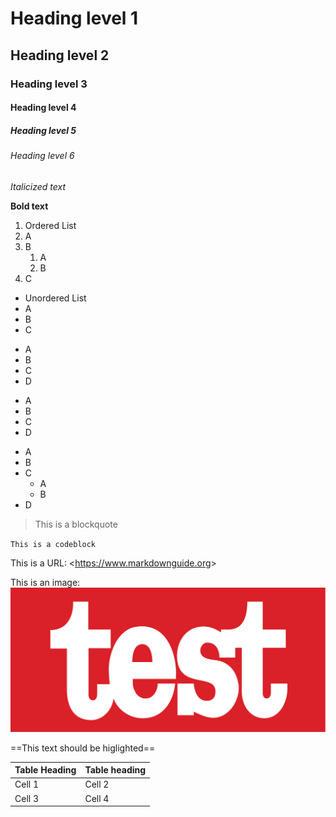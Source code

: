 # Heading level 1

## Heading level 2

### Heading level 3

#### Heading level 4

##### Heading level 5

###### Heading level 6

*Italicized text*

**Bold text**

1. Ordered List
2. A
3. B
    1. A
    2. B
4. C

- Unordered List
- A
- B
- C

* A
* B
* C
* D

+ A
+ B
+ C
+ D

- A
- B
- C
    - A
    - B
- D

> This is a blockquote

`This is a codeblock`

This is a URL: <<https://www.markdownguide.org>>

This is an image: ![](imgs/test_image.png)

==This text should be higlighted==

| Table Heading | Table heading |
| ------------- | ------------- |
| Cell 1 | Cell 2 |
| Cell 3 | Cell 4 |



